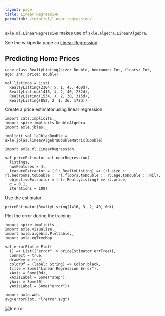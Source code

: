 ```yaml
---
layout: page
title: Linear Regression
permalink: /tutorial/linear_regression/
---
```


`axle.ml.LinearRegression` makes use of `axle.algebra.LinearAlgebra`.

See the wikipedia page on [Linear Regression](https://en.wikipedia.org/wiki/Linear_regression)

## Predicting Home Prices

```tut:book
case class RealtyListing(size: Double, bedrooms: Int, floors: Int, age: Int, price: Double)

val listings = List(
  RealtyListing(2104, 5, 1, 45, 460d),
  RealtyListing(1416, 3, 2, 40, 232d),
  RealtyListing(1534, 3, 2, 30, 315d),
  RealtyListing(852, 2, 1, 36, 178d))
```

Create a price estimator using linear regression.

```tut:book
import cats.implicits._
import spire.implicits.DoubleAlgebra
import axle.jblas._

implicit val laJblasDouble = axle.jblas.linearAlgebraDoubleMatrix[Double]

import axle.ml.LinearRegression

val priceEstimator = LinearRegression(
  listings,
  numFeatures = 4,
  featureExtractor = (rl: RealtyListing) => (rl.size :: rl.bedrooms.toDouble :: rl.floors.toDouble :: rl.age.toDouble :: Nil),
  objectiveExtractor = (rl: RealtyListing) => rl.price,
  α = 0.1,
  iterations = 100)
```

Use the estimator

```tut:book
priceEstimator(RealtyListing(1416, 3, 2, 40, 0d))
```

Plot the error during the training

```tut:book
import spire.implicits._
import axle.visualize._
import axle.algebra.Plottable._
import axle.eqTreeMap

val errorPlot = Plot(
  () => List(("error" -> priceEstimator.errTree)),
  connect = true,
  drawKey = true,
  colorOf = (label: String) => Color.black,
  title = Some("Linear Regression Error"),
  xAxis = Some(0d),
  xAxisLabel = Some("step"),
  yAxis = Some(0),
  yAxisLabel = Some("error"))

import axle.web._
svg(errorPlot, "lrerror.svg")
```

![lr error](/tutorial/images/lrerror.svg)
